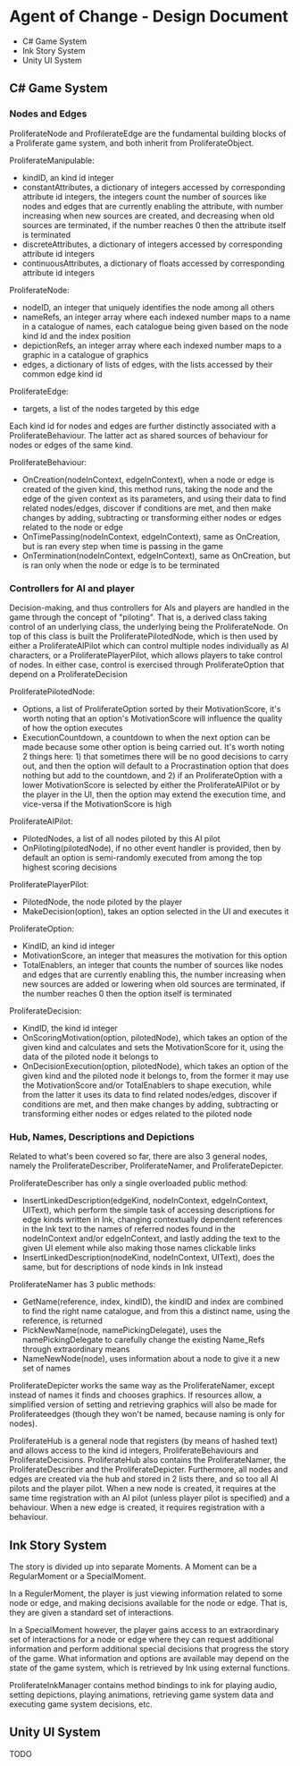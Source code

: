 # Agent of Change - Design Document

- C# Game System
- Ink Story System
- Unity UI System

## C# Game System

### Nodes and Edges

ProliferateNode and ProfilerateEdge are the fundamental building blocks of a Proliferate game system, and both inherit from ProliferateObject.

ProliferateManipulable:
- kindID, an kind id integer
- constantAttributes, a dictionary of integers accessed by corresponding attribute id integers, the integers count the number of sources like nodes and edges that are currently enabling the attribute, with number increasing when new sources are created, and decreasing when old sources are terminated, if the number reaches 0 then the attribute itself is terminated
- discreteAttributes, a dictionary of integers accessed by corresponding attribute id integers
- continuousAttributes, a dictionary of floats accessed by corresponding attribute id integers

ProliferateNode:
- nodeID, an integer that uniquely identifies the node among all others
- nameRefs, an integer array where each indexed number maps to a name in a catalogue of names, each catalogue being given based on the node kind id and the index position
- depictionRefs, an integer array where each indexed number maps to a graphic in a catalogue of graphics
- edges, a dictionary of lists of edges, with the lists accessed by their common edge kind id

ProliferateEdge:
- targets, a list of the nodes targeted by this edge

Each kind id for nodes and edges are further distinctly associated with a ProliferateBehaviour. The latter act as shared sources of behaviour for nodes or edges of the same kind.

ProliferateBehaviour:
- OnCreation(nodeInContext, edgeInContext), when a node or edge is created of the given kind, this method runs, taking the node and the edge of the given context as its parameters, and using their data to find related nodes/edges, discover if conditions are met, and then make changes by adding, subtracting or transforming either nodes or edges related to the node or edge
- OnTimePassing(nodeInContext, edgeInContext), same as OnCreation, but is ran every step when time is passing in the game
- OnTermination(nodeInContext, edgeInContext), same as OnCreation, but is ran only when the node or edge is to be terminated

### Controllers for AI and player

Decision-making, and thus controllers for AIs and players are handled in the game through the concept of "piloting". That is, a derived class taking control of an underlying class, the underlying being the ProliferateNode. On top of this class is built the ProliferatePilotedNode, which is then used by either a ProliferateAIPilot which can control multiple nodes individually as AI characters, or a ProliferatePlayerPilot, which allows players to take control of nodes. In either case, control is exercised through ProliferateOption that depend on a ProliferateDecision

ProliferatePilotedNode:
- Options, a list of ProliferateOption sorted by their MotivationScore, it's worth noting that an option's MotivationScore will influence the quality of how the option executes
- ExecutionCountdown, a countdown to when the next option can be made because some other option is being carried out. It's worth noting 2 things here: 1) that sometimes there will be no good decisions to carry out, and then the option will default to a Procrastination option that does nothing but add to the countdown, and 2) if an ProliferateOption with a lower MotivationScore is selected by either the ProliferateAIPilot or by the player in the UI, then the option may extend the execution time, and vice-versa if the MotivationScore is high

ProliferateAIPilot:
- PilotedNodes, a list of all nodes piloted by this AI pilot
- OnPiloting(pilotedNode), if no other event handler is provided, then by default an option is semi-randomly executed from among the top highest scoring decisions

ProliferatePlayerPilot:
- PilotedNode, the node piloted by the player
- MakeDecision(option), takes an option selected in the UI and executes it

ProliferateOption:
- KindID, an kind id integer
- MotivationScore, an integer that measures the motivation for this option
- TotalEnablers, an integer that counts the number of sources like nodes and edges that are currently enabling this, the number increasing when new sources are added or lowering when old sources are terminated, if the number reaches 0 then the option itself is terminated

ProliferateDecision:
- KindID, the kind id integer
- OnScoringMotivation(option, pilotedNode), which takes an option of the given kind and calculates and sets the MotivationScore for it, using the data of the piloted node it belongs to
- OnDecisionExecution(option, pilotedNode), which takes an option of the given kind and the piloted node it belongs to, from the former it may use the MotivationScore and/or TotalEnablers to shape execution, while from the latter it uses its data to find related nodes/edges, discover if conditions are met, and then make changes by adding, subtracting or transforming either nodes or edges related to the piloted node

### Hub, Names, Descriptions and Depictions

Related to what's been covered so far, there are also 3 general nodes, namely the ProliferateDescriber, ProliferateNamer, and ProliferateDepicter.

ProliferateDescriber has only a single overloaded public method:
- InsertLinkedDescription(edgeKind, nodeInContext, edgeInContext, UIText), which perform the simple task of accessing descriptions for edge kinds written in Ink, changing contextually dependent references in the Ink text to the names of referred nodes found in the nodeInContext and/or edgeInContext, and lastly adding the text to the given UI element while also making those names clickable links
- InsertLinkedDescription(nodeKind, nodeInContext, UIText), does the same, but for descriptions of node kinds in Ink instead

ProliferateNamer has 3 public methods:
- GetName(reference, index, kindID), the kindID and index are combined to find the right name catalogue, and from this a distinct name, using the reference, is returned
- PickNewName(node, namePickingDelegate), uses the namePickingDelegate to carefully change the existing Name_Refs through extraordinary means
- NameNewNode(node), uses information about a node to give it a new set of names

ProliferateDepicter works the same way as the ProliferateNamer, except instead of names it finds and chooses graphics. If resources allow, a simplified version of setting and retrieving graphics will also be made for Proliferateedges (though they won't be named, because naming is only for nodes).

ProliferateHub is a general node that registers (by means of hashed text) and allows access to the kind id integers, ProliferateBehaviours and ProliferateDecisions. ProliferateHub also contains the ProliferateNamer, the ProliferateDescriber and the ProliferateDepicter. Furthermore, all nodes and edges are created via the hub and stored in 2 lists there, and so too all AI pilots and the player pilot. When a new node is created, it requires at the same time registration with an AI pilot (unless player pilot is specified) and a behaviour. When a new edge is created, it requires registration with a behaviour.

## Ink Story System

The story is divided up into separate Moments. A Moment can be a RegularMoment or a SpecialMoment.

In a RegulerMoment, the player is just viewing information related to some node or edge, and making decisions available for the node or edge. That is, they are given a standard set of interactions.

In a SpecialMoment however, the player gains access to an extraordinary set of interactions for a node or edge where they can request additional information and perform additional special decisions that progress the story of the game. What information and options are available may depend on the state of the game system, which is retrieved by Ink using external functions.

ProliferateInkManager contains method bindings to ink for playing audio, setting depictions, playing animations, retrieving game system data and executing game system decisions, etc.

## Unity UI System

TODO